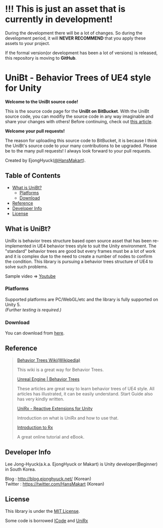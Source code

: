 !!! This is just an asset that is currently in development!
===========================================================
During the development there will be a lot of changes.
So during the development period, it will **NEVER RECOMMEND** that you apply these assets to your project.

If the formal version(or development has been a lot of versions) is released, this repository is moving to **GitHub**.


UniBt - Behavior Trees of UE4 style for Unity
=========================================================
**Welcome to the UniBt source code!**

This is the source code page for the **UniBt on BitBucket**.
With the UniBt source code, you can modifiy the source code in any way imaginable and share your changes with others!
Before continuing, check out [this article](#what-is-unibt).

**Welcome your pull requests!**

The reason for uploading this source code to BitBucket, it is because I think the UniBt's source code to your many contributions to be upgraded.
Please be to the many pull requests!
I always look forward to your pull requests.

Created by EjongHyuck([@HansMakart](https://twitter.com/HansMakart)).


Table of Contents
-----------------
- [What is UniBt?](#what-is-unibt)
    - [Platforms](#platforms)
    - [Download](#download)
- [Reference](#reference)
- [Developer Info](#developer-info)
- [License](#license)


What is UniBt?
--------------
UniRx is behavior trees structure based open source asset that has been re-implemented in UE4 behavior trees style to suit the Unity environment.
The "standard" behavior trees are good but every frames must be a lot of work and it is complex due to the need to create a number of nodes to confirm the condition.
This library is pursuing a behavior trees structure of UE4 to solve such problems.

Sample video => [Youtube](https://www.youtube.com/watch?v=vBdgVHykTO8)


### Platforms
Supported platforms are PC/WebGL/etc and the library is fully supported on Unity 5.  
*(Further testing is required.)*


### Download
You can download from [here](https://bitbucket.org/ejonghyuck/unibt/src/d1b022f6c99cdeb80599b5cd30ed5803f460f5ec/Packages/UBT.v.0.1.3.unitypackage?at=master).


Reference
---------
>[Behavior Trees Wiki(Wikipedia)](https://en.wikipedia.org/wiki/Behavior_Trees)
>
>This wiki is a great way for Behavior Trees.
>
>[Unreal Engine | Behavior Trees](https://docs.unrealengine.com/latest/INT/Engine/AI/BehaviorTrees/index.html)
>
>These articles are great way to learn behavior trees of UE4 style.
>All articles has illustrated, it can be easily understand.
>Start Guide also has very kindly written.
>
>[UniRx - Reactive Extensions for Unity](http://www.slideshare.net/neuecc/unirx-reactive-extensions-for-unityen)
>
>Introduction on what is UniRx and how to use that.
>
>[Introduction to Rx](http://introtorx.com/)
>
>A great online tutorial and eBook.


Developer Info
-----------
Lee Jong-Hyuck(a.k.a. EjongHyuck or Makart) is Unity developer(Beginner) in South Korea.

Blog : http://blog.ejonghyuck.net/ (Korean)  
Twitter : https://twitter.com/HansMakart (Korean)  


License
-------
This library is under the [MIT License](https://en.wikipedia.org/wiki/MIT_License).

Some code is borrowed [ICode](https://www.assetstore.unity3d.com/kr/#!/content/13761) and [UniRx](https://github.com/neuecc/UniRx)